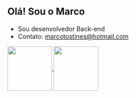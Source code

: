 ## Olá! Sou o Marco

- Sou desenvolvedor Back-end
- Contato: marcotostines@hotmail.com

<a href="https://github.com/Marco163b/github-readme-stats">
  <img height=100 align="center" src="https://github-readme-stats.vercel.app/api?username=Marco163b" />
</a>
<a href="https://github.com/Marco163b/convoychat">
  <img height=100 align="center" src="https://github-readme-stats.vercel.app/api/top-langs?username=Marco163b&layout=compact&langs_count=8&card_width=320" />
</a>
